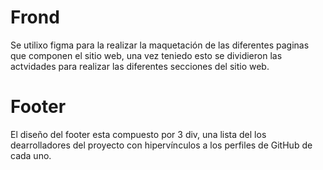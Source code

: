 # Frond
Se utilixo figma para la realizar la maquetación de las diferentes paginas que componen el sitio web, una vez teniedo esto se dividieron las actvidades para realizar las diferentes secciones del sitio web.
# Footer
El diseño del footer esta compuesto por 3 div, una lista del los dearrolladores del proyecto con hipervínculos a los perfiles de GitHub de cada uno.

